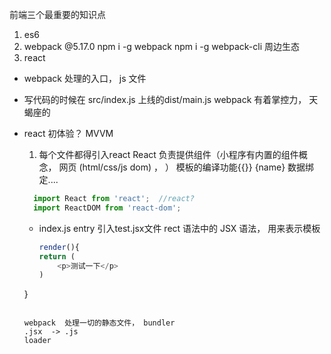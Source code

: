 前端三个最重要的知识点
1. es6
2. webpack
 @5.17.0
 npm i -g webpack
 npm i -g webpack-cli    周边生态 
3. react


- webpack  处理的入口，  js 文件

- 写代码的时候在 src/index.js 上线的dist/main.js
  webpack  有着掌控力， 天蝎座的 



- react 初体验？ MVVM
  1. 每个文件都得引入react
  React 负责提供组件（小程序有内置的组件概念，
  网页 (html/css/js dom) ， 
  ） 模板的编译功能{{}}  {name}  数据绑定....
  ```js
    import React from 'react';  //react?
    import ReactDOM from 'react-dom';
  ``` 

  - index.js entry 引入test.jsx文件
    rect  语法中的 JSX 语法，  用来表示模板
    ```js
    render(){
    return (
        <p>测试一下</p>
    )
  }
  ```

  webpack  处理一切的静态文件， bundler
  .jsx  -> .js
  loader  